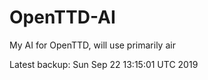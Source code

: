 # OpenTTD-AI
My AI for OpenTTD, will use primarily air

Latest backup: Sun Sep 22 13:15:01 UTC 2019
